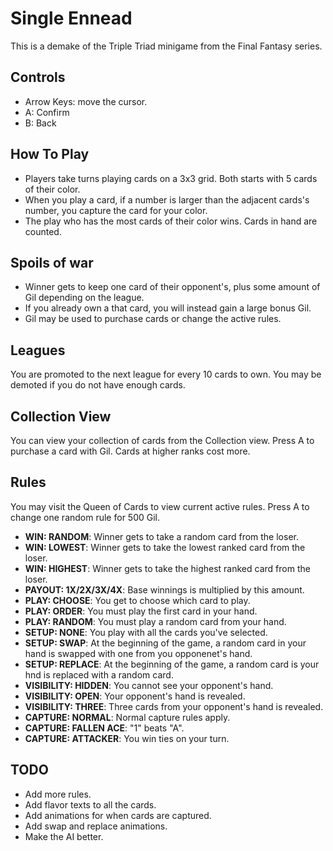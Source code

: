 # Single Ennead

This is a demake of the Triple Triad minigame from the Final Fantasy series.

## Controls
- Arrow Keys: move the cursor.
- A: Confirm
- B: Back

## How To Play

- Players take turns playing cards on a 3x3 grid. Both starts with 5 cards of their color.
- When you play a card, if a number is larger than the adjacent cards's number, you capture the card for your color.
- The play who has the most cards of their color wins. Cards in hand are counted.

## Spoils of war

- Winner gets to keep one card of their opponent's, plus some amount of Gil depending on the league.
- If you already own a that card, you will instead gain a large bonus Gil.
- Gil may be used to purchase cards or change the active rules.

## Leagues

You are promoted to the next league for every 10 cards to own. You may be demoted if you do not have enough cards.

## Collection View

You can view your collection of cards from the Collection view.
Press A to purchase a card with Gil. Cards at higher ranks cost more.

## Rules

You may visit the Queen of Cards to view current active rules. Press A to change one random rule for 500 Gil.

- **WIN: RANDOM**: Winner gets to take a random card from the loser.
- **WIN: LOWEST**: Winner gets to take the lowest ranked card from the loser.
- **WIN: HIGHEST**: Winner gets to take the highest ranked card from the loser.
- **PAYOUT: 1X/2X/3X/4X**: Base winnings is multiplied by this amount.
- **PLAY: CHOOSE**: You get to choose which card to play.
- **PLAY: ORDER**: You must play the first card in your hand.
- **PLAY: RANDOM**: You must play a random card from your hand.
- **SETUP: NONE**: You play with all the cards you've selected.
- **SETUP: SWAP**: At the beginning of the game, a random card in your hand is swapped with one from you opponenet's hand.
- **SETUP: REPLACE**: At the beginning of the game, a random card is your hnd is replaced with a random card.
- **VISIBILITY: HIDDEN**: You cannot see your opponent's hand.
- **VISIBILITY: OPEN**: Your opponent's hand is revealed.
- **VISIBILITY: THREE**: Three cards from your opponent's hand is revealed.
- **CAPTURE: NORMAL**: Normal capture rules apply.
- **CAPTURE: FALLEN ACE**: "1" beats "A".
- **CAPTURE: ATTACKER**: You win ties on your turn.

## TODO

- Add more rules.
- Add flavor texts to all the cards.
- Add animations for when cards are captured.
- Add swap and replace animations.
- Make the AI better.
